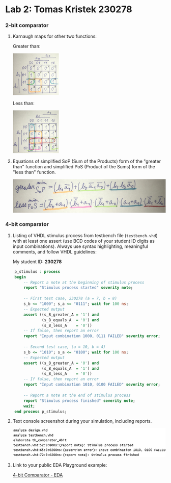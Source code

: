# Lab 2: Tomas Kristek 230278

### 2-bit comparator

1. Karnaugh maps for other two functions:

   Greater than:

   <img src= "Images/K-map_Greater.JPG" width=30% height=30%>

   Less than:

   <img src= "Images/K-map_Less.JPG" width=30% height=30%>

2. Equations of simplified SoP (Sum of the Products) form of the "greater than" function and simplified PoS (Product of the Sums) form of the "less than" function.

   <img src= "Images/SoP_PoS.JPG">

### 4-bit comparator

1. Listing of VHDL stimulus process from testbench file (`testbench.vhd`) with at least one assert (use BCD codes of your student ID digits as input combinations). Always use syntax highlighting, meaningful comments, and follow VHDL guidelines:

   My student ID: **230278**

```vhdl
    p_stimulus : process
    begin
        -- Report a note at the beginning of stimulus process
        report "Stimulus process started" severity note;

        -- First test case, 230278 (a = 7, b = 8)
        s_b <= "1000"; s_a <= "0111"; wait for 100 ns;
        -- Expected output
        assert ((s_B_greater_A = '1') and
                (s_B_equals_A  = '0') and
                (s_B_less_A    = '0'))
        -- If false, then report an error
        report "Input combination 1000, 0111 FAILED" severity error;

        -- Second test case, (a = 10, b = 4)
        s_b <= "1010"; s_a <= "0100"; wait for 100 ns;
        -- Expected output
        assert ((s_B_greater_A = '0') and
                (s_B_equals_A  = '1') and
                (s_B_less_A    = '0'))
        -- If false, then report an error
        report "Input combination 1010, 0100 FAILED" severity error;

        -- Report a note at the end of stimulus process
        report "Stimulus process finished" severity note;
        wait;
    end process p_stimulus;
```

2. Text console screenshot during your simulation, including reports.

   ![4-bit Comparator - Log](Images/Log.png)

3. Link to your public EDA Playground example:

   [4-bit Comparator - EDA](https://www.edaplayground.com/x/tmX7)

